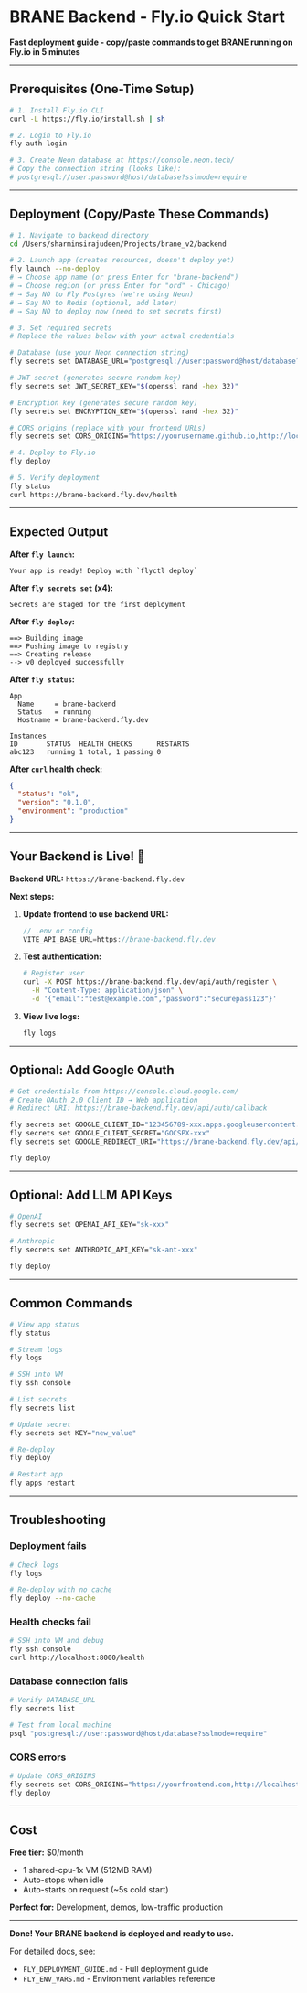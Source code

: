 # BRANE Backend - Fly.io Quick Start

**Fast deployment guide - copy/paste commands to get BRANE running on Fly.io in 5 minutes**

---

## Prerequisites (One-Time Setup)

```bash
# 1. Install Fly.io CLI
curl -L https://fly.io/install.sh | sh

# 2. Login to Fly.io
fly auth login

# 3. Create Neon database at https://console.neon.tech/
# Copy the connection string (looks like):
# postgresql://user:password@host/database?sslmode=require
```

---

## Deployment (Copy/Paste These Commands)

```bash
# 1. Navigate to backend directory
cd /Users/sharminsirajudeen/Projects/brane_v2/backend

# 2. Launch app (creates resources, doesn't deploy yet)
fly launch --no-deploy
# → Choose app name (or press Enter for "brane-backend")
# → Choose region (or press Enter for "ord" - Chicago)
# → Say NO to Fly Postgres (we're using Neon)
# → Say NO to Redis (optional, add later)
# → Say NO to deploy now (need to set secrets first)

# 3. Set required secrets
# Replace the values below with your actual credentials

# Database (use your Neon connection string)
fly secrets set DATABASE_URL="postgresql://user:password@host/database?sslmode=require"

# JWT secret (generates secure random key)
fly secrets set JWT_SECRET_KEY="$(openssl rand -hex 32)"

# Encryption key (generates secure random key)
fly secrets set ENCRYPTION_KEY="$(openssl rand -hex 32)"

# CORS origins (replace with your frontend URLs)
fly secrets set CORS_ORIGINS="https://yourusername.github.io,http://localhost:5173"

# 4. Deploy to Fly.io
fly deploy

# 5. Verify deployment
fly status
curl https://brane-backend.fly.dev/health
```

---

## Expected Output

**After `fly launch`:**
```
Your app is ready! Deploy with `flyctl deploy`
```

**After `fly secrets set` (x4):**
```
Secrets are staged for the first deployment
```

**After `fly deploy`:**
```
==> Building image
==> Pushing image to registry
==> Creating release
--> v0 deployed successfully
```

**After `fly status`:**
```
App
  Name     = brane-backend
  Status   = running
  Hostname = brane-backend.fly.dev

Instances
ID       STATUS  HEALTH CHECKS      RESTARTS
abc123   running 1 total, 1 passing 0
```

**After `curl` health check:**
```json
{
  "status": "ok",
  "version": "0.1.0",
  "environment": "production"
}
```

---

## Your Backend is Live! 🎉

**Backend URL:** `https://brane-backend.fly.dev`

**Next steps:**

1. **Update frontend to use backend URL:**
   ```javascript
   // .env or config
   VITE_API_BASE_URL=https://brane-backend.fly.dev
   ```

2. **Test authentication:**
   ```bash
   # Register user
   curl -X POST https://brane-backend.fly.dev/api/auth/register \
     -H "Content-Type: application/json" \
     -d '{"email":"test@example.com","password":"securepass123"}'
   ```

3. **View live logs:**
   ```bash
   fly logs
   ```

---

## Optional: Add Google OAuth

```bash
# Get credentials from https://console.cloud.google.com/
# Create OAuth 2.0 Client ID → Web application
# Redirect URI: https://brane-backend.fly.dev/api/auth/callback

fly secrets set GOOGLE_CLIENT_ID="123456789-xxx.apps.googleusercontent.com"
fly secrets set GOOGLE_CLIENT_SECRET="GOCSPX-xxx"
fly secrets set GOOGLE_REDIRECT_URI="https://brane-backend.fly.dev/api/auth/callback"

fly deploy
```

---

## Optional: Add LLM API Keys

```bash
# OpenAI
fly secrets set OPENAI_API_KEY="sk-xxx"

# Anthropic
fly secrets set ANTHROPIC_API_KEY="sk-ant-xxx"

fly deploy
```

---

## Common Commands

```bash
# View app status
fly status

# Stream logs
fly logs

# SSH into VM
fly ssh console

# List secrets
fly secrets list

# Update secret
fly secrets set KEY="new_value"

# Re-deploy
fly deploy

# Restart app
fly apps restart
```

---

## Troubleshooting

### Deployment fails
```bash
# Check logs
fly logs

# Re-deploy with no cache
fly deploy --no-cache
```

### Health checks fail
```bash
# SSH into VM and debug
fly ssh console
curl http://localhost:8000/health
```

### Database connection fails
```bash
# Verify DATABASE_URL
fly secrets list

# Test from local machine
psql "postgresql://user:password@host/database?sslmode=require"
```

### CORS errors
```bash
# Update CORS_ORIGINS
fly secrets set CORS_ORIGINS="https://yourfrontend.com,http://localhost:5173"
fly deploy
```

---

## Cost

**Free tier:** $0/month
- 1 shared-cpu-1x VM (512MB RAM)
- Auto-stops when idle
- Auto-starts on request (~5s cold start)

**Perfect for:** Development, demos, low-traffic production

---

**Done! Your BRANE backend is deployed and ready to use.**

For detailed docs, see:
- `FLY_DEPLOYMENT_GUIDE.md` - Full deployment guide
- `FLY_ENV_VARS.md` - Environment variables reference
